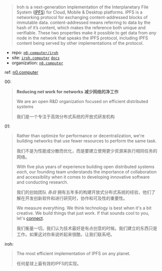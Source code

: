 
[site]: https://iroh.computer
[behinder-site]: https://n0.computer
[behinder-site-ipns]: ipns://n0.computer

[repo]: https://github.com/n0-computer/iroh.git
[docs]: https://iroh.computer/docs

> Iroh is a next-generation implementation of the Interplanetary File System ([IPFS](https://ipfs.io)) for Cloud, Mobile & Desktop platforms. IPFS is a networking protocol for exchanging content-addressed blocks of immutable data. content-addressed means referring to data by the hash of it’s content, which makes the reference both unique and verifiable. These two properties make it possible to get data from *any* node in the network that speaks the IPFS protocol, including IPFS content being served by other implementations of the protocol.
> 

- repo: [`n0-computer/iroh`][repo]
- site: [`iroh.computer`][site] [`docs`][docs]
- organization: [`n0.computer`][behinder-site]
  

ref: [n0.computer][behinder-site]

00:

> **Reducing net work for networks** **减少网络的净工作**
> 
> We are an open R&D organization focused on efficient distributed systems
> 
> 我们是一个专注于高效分布式系统的开放式研发机构
> 

01:

> Rather than optimize for performance or decentralization, we're building networks that use fewer resources to perform the same task.
> 
> 我们不是为性能或分散而优化，而是要建立使用更少资源来执行相同任务的网络。
> 
> With five plus years of experience building open distributed systems *each*, our founding team understands the importance of collaboration and accessibility when it comes to developing innovative software and conducting research.
> 
> 我们的创始团队 *各自* 拥有五年多的构建开放式分布式系统的经验，他们了解在开发创新软件和进行研究时，协作和可及性的重要性。
> 
> We measure everything. We think technology is best when it's a bit creative. We build things that just work. If that sounds cool to you, let's [connect](https://twitter.com/n0computer).
> 
> 我们衡量一切。我们认为技术最好是有点创意的时候。我们建立的东西只是工作。如果这对你来说听起来很酷，让我们联系吧。
> 

iroh:

> The most efficient implementation of IPFS on any planet.
> 
> 任何星球上最有效的IPFS的实现。
> 



